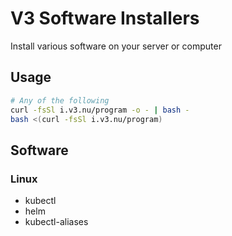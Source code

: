 # V3 Software Installers
Install various software on your server or computer

## Usage
```bash
# Any of the following
curl -fsSl i.v3.nu/program -o - | bash -
bash <(curl -fsSl i.v3.nu/program)
```

## Software
### Linux
- kubectl
- helm
- kubectl-aliases